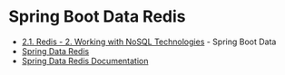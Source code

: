 

Spring Boot Data Redis
======


- [2.1. Redis - 2. Working with NoSQL Technologies](https://docs.spring.io/spring-boot/reference/data/nosql.html#data.nosql.redis) - Spring Boot Data
- [Spring Data Redis](https://spring.io/projects/spring-data-redis)
- [Spring Data Redis Documentation](https://docs.spring.io/spring-data/redis/docs/current/reference/html/)

